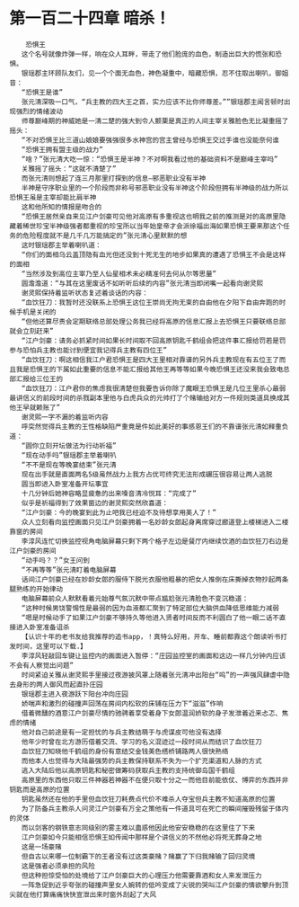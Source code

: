 # 第一百二十四章 暗杀！
        恐惧王
       这个名号就像炸弹一样，响在众人耳畔，带走了他们脸庞的血色，制造出巨大的慌张和恐惧。
       银瑶郡主环顾队友们，见一个个面无血色，神色凝重中，暗藏恐惧，忍不住取出喇叭，御姐音：
       “恐惧王是谁”
       张元清深吸一口气，“兵主教的四大王之首，实力应该不比你师尊差。””银瑶郡主闻言顿时出现强烈的情绪波动
       师尊巅峰期的神威她是一清二楚的强大到令人颤栗是真正的人间主宰关雅脸色无比凝重摇了摇头：
       “不对恐惧王比三道山娘娘要强强很多水神宫的宫主曾经与恐惧王交过手谁也没能奈何谁
       “恐惧王拥有盟主级的战力”
       “啥？”张元清大吃一惊：“恐惧王是半神？不对啊我看过他的基础资料不是巅峰主宰吗”
       关雅摇了摇头：“这就不清楚了”
       而张元清则想起了连三月那里打探到的信息—邪恶职业没有半神
       半神是守序职业里的一个阶段而非称号邪恶职业没有半神这个阶段但拥有半神级的战力所以恐惧王虽是主宰却能比肩半神
       这和他所知的情报是吻合的
       “恐惧王居然亲自来见江户剑豪可见他对高原有多重视这也明我之前的推测是对的高原里隐藏着稀世珍宝半神级强者都重视的珍宝所以当年始皇帝才会派徐福出海如果恐惧王要来那这个任务的危险程度就不是几千几万能搞定的”张元清心里默默的想
       这时银瑶郡主举着喇叭道：
       “你们的面相乌云盖顶隐有血光但还没到十死无生的地步如果真的遭遇了恐惧王不会是这样的面相
       “当然涉及到高位主宰乃至人仙星相术未必精准何去何从尔等思量”
       圆澹澹道：“与其在这里废话不如听听后续的内容”张元清当即闭嘴一起看向谢灵熙
       谢灵熙保持着监听状态复述着谈话的内容：
       “血饮狂刀：我暂时还没联系上恐惧王这位王崇尚无拘无束的自由他在夕阳下自由奔跑的时候手机是关闭的
       “但他还算尽责会定期联络总部处理公务我已经将高原的信息汇报上去恐惧王只要联络总部就会立刻赶来”
       “江户剑豪：请务必抓紧时间如果长时间取不回高原钥匙千鹤组会把这件事汇报给罚若是罚参与恐怕兵主教也能讨到便宜我记得兵主教有四位王”
       “血饮狂刀：啊这相信我江户君恐惧王是四大王里相对靠谱的另外兵主教现在有五位王了而且我是恐惧王的下属如此重要的信息不能汇报给其他王再等等如果今晚恐惧王还没来我会致电总部汇报给三位王的
       “血饮狂刀：江户君你的焦虑我很清楚但我要告诉你除了魔眼王恐惧王是几位王里杀心最弱最讲信义的前段时间的杀戮副本里他与白虎兵众的元帅打了个赌输给对方一件规则类道具换成其他王早就赖账了”
       谢灵熙一字不漏的着监听内容
       呼突然觉得兵主教的王性格缺陷严重竟是件如此美好的事感恩王们的不靠谱张元清如释重负道：
       “圆你立刻开坛做法为行动祈福”
       “现在动手吗”银瑶郡主举着喇叭
       “不不是现在等晚宴结束”张元清
       现在出手就是直面两名5级虽然战力上我方占优可终究无法形成碾压很容易让两人逃脱
       圆当即进入卧室准备开坛事宜
       十几分钟后她神容略显疲惫的出来嗓音清冷悦耳：“完成了”
       似乎是祈福得到了效果窗边的谢灵熙突然欣喜道：
       “江户剑豪：今的晚宴到此为止吧我已经迫不及待想享用美人了！”
       众人立刻看向监控画面只见江户剑豪拥着一名妙龄女郎起身离席穿过廊道登上楼梯进入二楼靠窗的房间
       李淳风连忙切换监控视角电脑屏幕只剩下两个格子左边是餐厅内继续饮酒的血饮狂刀右边是江户剑豪的房间
       “动手吗？？”女王问到
       “不再等等”张元清盯着电脑屏幕
       话间江户剑豪已经在妙龄女郎的服侍下脱光衣服他粗暴的把女人推倒在床撕掉衣物抄起两条腿熟练的开始律动
       电脑屏幕前众人默默看着元始尊气氛沉默中带点尴尬张元清脸色不变沉稳道：
       “这种时候男饶警惕性是最弱的因为血液都汇聚到了特定部位大脑供血降低思维能力减弱
       “嗯是时候动手了如果江户剑豪不够持久等他进入贤者时间反而不利圆白了他一眼二话不直接进入卧室准备诅杀
       【认识十年的老书友给我推荐的追书app，！真特么好用，开车、睡前都靠这个朗读听书打发时间，这里可以下载.】
       李淳风轻敲回车键让监控内的画面进入暂停：“庄园监控室的画面和这边一样几分钟内应该不会有人察觉出问题”
       时间紧迫关雅从谢灵熙手里接过夜游披风罩上随着张元清冲出阳台“呜”的一声强风肆虐中隐去身形的两人御风而起直扑庄园
       银瑶郡主进入夜游跃下阳台冲向庄园
       娇喘声和激烈的碰撞声回荡在房间内松软的床铺在压力下“滋滋”作响
       借着微醺的酒意江户剑豪尽情的驰骋着享受着身下女郎温润娇软的身子发泄着近来忐忑、焦虑的情绪
       他对自己前途是有一定担忧的与兵主教结萌于与虎谋皮可他没有选择
       他年少时曾在北方游历借着交流、学习的名义混迹过一段时间从而结识了血饮狂刀
       血饮狂刀知晓他千鹤组的身份有意结交金钱美色搭桥铺路两人很快熟络
       而他本人也觉得与大陆最强势的兵主教保持联系不失为一个扩充渠道和人脉的方式
       逃入大陆后他以高原钥匙和秘密做筹码获取兵主教的支持统御岛国千鹤组
       高原里的东西他只取三件神器若神器不在便只取十分之一而他目前能依仗、博弈的东西并非钥匙而是高原的位置
       钥匙虽然还在他的手里但血饮狂刀耗费点代价不难杀人夺宝但兵主教不知道高原的位置
       为了防备兵主教杀人问灵江户剑豪有万全之策他有一件道具可在死亡的瞬间摧毁残留于体内的灵体
       而以剑客的钢铁意志同级别的雾主难以蛊惑他因此他安安稳稳的在这里住了下来
       江户剑豪如今只能相信恐惧王如传闻中那样是个讲信义的不然他必将死无葬身之地
       这是一场豪赌
       但自古以来哪一位制霸下的王者没有过这类豪赌？赌赢了下归我赌输了回归灵境
       这是强者必须承担的风险
       但这种担惊受怕的处境给了江户剑豪巨大的心理压力他需要靠酒和女人来发泄压力
       一阵急促到近乎夸张的碰撞声里女人婉转的低吟变成了尖锐的哭叫江户剑豪的情欲攀升到顶尖就在他打算痛痛快快宣泄出来时窗外刮起了大风